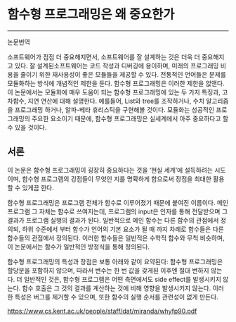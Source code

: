 # 함수형 프로그래밍은 왜 중요한가


---
논문번역

소프트웨어가 점점 더 중요해지면서, 소프트웨어를 잘 설계하는 것은 더욱 더 중요해지고 있다. 잘 설계된소프트웨어는 코드 작성과 디버깅에 용이하며, 미래의 프로그래밍 비용을 줄이기 위한 재사용성이 좋은 모듈들을 제공할 수 있다. 전통적인 언어들은 문제를 모듈화하는 방식에 개념적인 제한을 둔다. 함수형 프로그래밍은 이러한 제한을 없앤다. 이 논문에서는 모듈화에 매우 도움이 되는 함수형 프로그래밍에 있는 두 가지 특징과,  고차함수, 지연 연산에 대해 설명한다. 예를들어, List와 tree를 조작하거나, 수치 알고리즘을 프로그래밍 하거나, 알파-베타 휴리스틱을 구현해볼 것이다. 모듈화는 성공적인 프로그래밍의 주요한 요소이기 때문에, 함수형 프로그래밍은 실세계에서 아주 중요하다고 할 수 있을 것이다.


## 서론
이 논문은 함수형 프로그래밍이 굉장히 중요하다는 것을 ‘현실 세계’에 설득하려는 시도이며,  함수형 프로그램의 강점들이 무엇인 지를 명확하게 함으로써 장점을 최대한 활용할 수 있게끔 한다. 

 함수형 프로그래밍은 프로그램 전체가 함수로 이루어졌기 때문에 붙여진 이름이다. 메인 프로그램 그 자체는 함수로 쓰여지는데, 프로그램의 input은 인자를 통해 전달받으며 그 결과가 프로그램 실행의 결과가 된다. 일반적으로 메인 함수는 다른 함수의 관점에서 정의되, 하위 수준에서 부터 함수가 언어의 기본 요소가 될 때 까지 차례로 함수들은 다른 함수들의 관점에서 정의된다. 이러한 함수들은 일반적은 수학적 함수와 무척 비슷하며, 이 논문에서는 함수가 일반적인 방정식을 통해 정의된다. 

 함수형 프로그래밍의 특성과 장점은 보통 아래와 같이 요약된다: 함수형 프로그래밍은 할당문을 포함하지 않으며, 따라서 변수는 한 번 값을 갖게된 이후엔 절대 변하지 않는다. 더 일반적인 것은, 함수형 프로그램은 어떤 측면에서도 side effect를 발생시키지 않는다. 함수 호출은 그 것의 결과를 계산하는 것에 비해 영향을 발생시키지 않는다. 이러한 특성은 버그를 제거할 수 있으며, 또한 함수의 실행 순서를 관련성이 없게 만든다. 



 https://www.cs.kent.ac.uk/people/staff/dat/miranda/whyfp90.pdf
